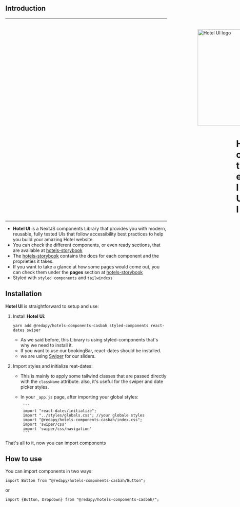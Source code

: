 ## Introduction

---

<img src='https://res.cloudinary.com/casbah/image/upload/v1660900235/logos/1660584751398_dpb1ll.png' alt='Hotel UI logo' width="300" style="margin-left: 600px; margin-top:20px;" >

<h1 style="margin-left: 720px; border-bottom: 0px;">Hotel UI</h1>

---

- **Hotel UI** is a NextJS components Library that provides you with modern, reusable, fully tested UIs that follow accessibility best practices to help you build your amazing Hotel website.
- You can check the different components, or even ready sections, that are available at [hotels-storybook](https://hotels-storybook.vercel.app/].)
- The [hotels-storybook](https://hotels-storybook.vercel.app/].) contains the docs for each component and the proprieties it takes.
- If you want to take a glance at how some pages would come out, you can check them under the **pages** section at [hotels-storybook](https://hotels-storybook.vercel.app/].)
- Styled with `styled components` and `tailwindcss`

## Installation

**Hotel UI** is straightforward to setup and use:

1.  Install **Hotel Ui**:

    ```
    yarn add @redapy/hotels-components-casbah styled-components react-dates swiper
    ```

    - As we said before, this Library is using styled-components that's why we need to install it.
    - If you want to use our bookingBar, react-dates should be installed.
    - we are using [Swiper](https://swiperjs.com/react) for our sliders.

2.  Import styles and initialize reat-dates:

    - This is mainly to apply some tailwind classes that are passed directly with the `className` attribute. also, it's useful for the swiper and date picker styles.
    - In your `_app.js` page, after importing your global styles:

           ```
           import "react-dates/initialize";
           import "../styles/globals.css"; //your globale styles
           import "@redapy/hotels-components-casbah/index.css";
           import 'swiper/css'
           import 'swiper/css/navigation'
           ```

That's all to it, now you can import components

## How to use

You can import components in two ways:

```
import Button from "@redapy/hotels-components-casbah/Button";
```

or

```
import {Button, Dropdown} from "@redapy/hotels-components-casbah/";
```
